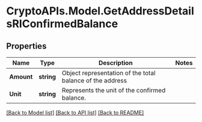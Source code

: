 # CryptoAPIs.Model.GetAddressDetailsRIConfirmedBalance

## Properties

Name | Type | Description | Notes
------------ | ------------- | ------------- | -------------
**Amount** | **string** | Object representation of the total balance of the address | 
**Unit** | **string** | Represents the unit of the confirmed balance. | 

[[Back to Model list]](../README.md#documentation-for-models) [[Back to API list]](../README.md#documentation-for-api-endpoints) [[Back to README]](../README.md)

